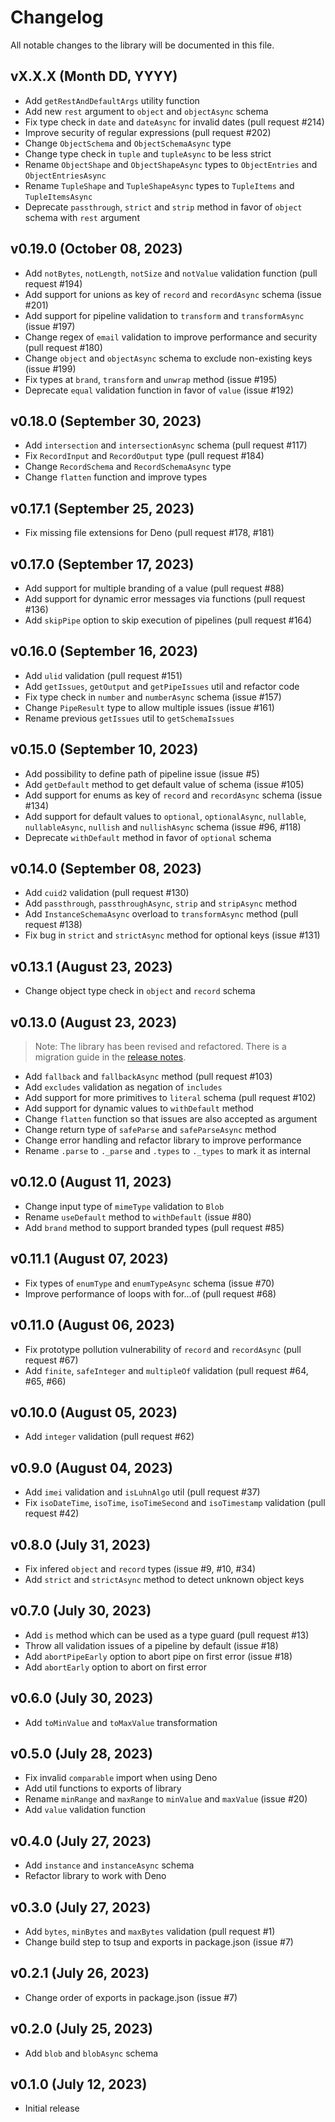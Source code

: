 # Changelog

All notable changes to the library will be documented in this file.

## vX.X.X (Month DD, YYYY)

- Add `getRestAndDefaultArgs` utility function
- Add new `rest` argument to `object` and `objectAsync` schema
- Fix type check in `date` and `dateAsync` for invalid dates (pull request #214)
- Improve security of regular expressions (pull request #202)
- Change `ObjectSchema` and `ObjectSchemaAsync` type
- Change type check in `tuple` and `tupleAsync` to be less strict
- Rename `ObjectShape` and `ObjectShapeAsync` types to `ObjectEntries` and `ObjectEntriesAsync`
- Rename `TupleShape` and `TupleShapeAsync` types to `TupleItems` and `TupleItemsAsync`
- Deprecate `passthrough`, `strict` and `strip` method in favor of `object` schema with `rest` argument

## v0.19.0 (October 08, 2023)

- Add `notBytes`, `notLength`, `notSize` and `notValue` validation function (pull request #194)
- Add support for unions as key of `record` and `recordAsync` schema (issue #201)
- Add support for pipeline validation to `transform` and `transformAsync` (issue #197)
- Change regex of `email` validation to improve performance and security (pull request #180)
- Change `object` and `objectAsync` schema to exclude non-existing keys (issue #199)
- Fix types at `brand`, `transform` and `unwrap` method (issue #195)
- Deprecate `equal` validation function in favor of `value` (issue #192)

## v0.18.0 (September 30, 2023)

- Add `intersection` and `intersectionAsync` schema (pull request #117)
- Fix `RecordInput` and `RecordOutput` type (pull request #184)
- Change `RecordSchema` and `RecordSchemaAsync` type
- Change `flatten` function and improve types

## v0.17.1 (September 25, 2023)

- Fix missing file extensions for Deno (pull request #178, #181)

## v0.17.0 (September 17, 2023)

- Add support for multiple branding of a value (pull request #88)
- Add support for dynamic error messages via functions (pull request #136)
- Add `skipPipe` option to skip execution of pipelines (pull request #164)

## v0.16.0 (September 16, 2023)

- Add `ulid` validation (pull request #151)
- Add `getIssues`, `getOutput` and `getPipeIssues` util and refactor code
- Fix type check in `number` and `numberAsync` schema (issue #157)
- Change `PipeResult` type to allow multiple issues (issue #161)
- Rename previous `getIssues` util to `getSchemaIssues`

## v0.15.0 (September 10, 2023)

- Add possibility to define path of pipeline issue (issue #5)
- Add `getDefault` method to get default value of schema (issue #105)
- Add support for enums as key of `record` and `recordAsync` schema (issue #134)
- Add support for default values to `optional`, `optionalAsync`, `nullable`, `nullableAsync`, `nullish` and `nullishAsync` schema (issue #96, #118)
- Deprecate `withDefault` method in favor of `optional` schema

## v0.14.0 (September 08, 2023)

- Add `cuid2` validation (pull request #130)
- Add `passthrough`, `passthroughAsync`, `strip` and `stripAsync` method
- Add `InstanceSchemaAsync` overload to `transformAsync` method (pull request #138)
- Fix bug in `strict` and `strictAsync` method for optional keys (issue #131)

## v0.13.1 (August 23, 2023)

- Change object type check in `object` and `record` schema

## v0.13.0 (August 23, 2023)

> Note: The library has been revised and refactored. There is a migration guide in the [release notes](https://github.com/fabian-hiller/valibot/releases/tag/v0.13.0).

- Add `fallback` and `fallbackAsync` method (pull request #103)
- Add `excludes` validation as negation of `includes`
- Add support for more primitives to `literal` schema (pull request #102)
- Add support for dynamic values to `withDefault` method
- Change `flatten` function so that issues are also accepted as argument
- Change return type of `safeParse` and `safeParseAsync` method
- Change error handling and refactor library to improve performance
- Rename `.parse` to `._parse` and `.types` to `._types` to mark it as internal

## v0.12.0 (August 11, 2023)

- Change input type of `mimeType` validation to `Blob`
- Rename `useDefault` method to `withDefault` (issue #80)
- Add `brand` method to support branded types (pull request #85)

## v0.11.1 (August 07, 2023)

- Fix types of `enumType` and `enumTypeAsync` schema (issue #70)
- Improve performance of loops with for...of (pull request #68)

## v0.11.0 (August 06, 2023)

- Fix prototype pollution vulnerability of `record` and `recordAsync` (pull request #67)
- Add `finite`, `safeInteger` and `multipleOf` validation (pull request #64, #65, #66)

## v0.10.0 (August 05, 2023)

- Add `integer` validation (pull request #62)

## v0.9.0 (August 04, 2023)

- Add `imei` validation and `isLuhnAlgo` util (pull request #37)
- Fix `isoDateTime`, `isoTime`, `isoTimeSecond` and `isoTimestamp` validation (pull request #42)

## v0.8.0 (July 31, 2023)

- Fix infered `object` and `record` types (issue #9, #10, #34)
- Add `strict` and `strictAsync` method to detect unknown object keys

## v0.7.0 (July 30, 2023)

- Add `is` method which can be used as a type guard (pull request #13)
- Throw all validation issues of a pipeline by default (issue #18)
- Add `abortPipeEarly` option to abort pipe on first error (issue #18)
- Add `abortEarly` option to abort on first error

## v0.6.0 (July 30, 2023)

- Add `toMinValue` and `toMaxValue` transformation

## v0.5.0 (July 28, 2023)

- Fix invalid `comparable` import when using Deno
- Add util functions to exports of library
- Rename `minRange` and `maxRange` to `minValue` and `maxValue` (issue #20)
- Add `value` validation function

## v0.4.0 (July 27, 2023)

- Add `instance` and `instanceAsync` schema
- Refactor library to work with Deno

## v0.3.0 (July 27, 2023)

- Add `bytes`, `minBytes` and `maxBytes` validation (pull request #1)
- Change build step to tsup and exports in package.json (issue #7)

## v0.2.1 (July 26, 2023)

- Change order of exports in package.json (issue #7)

## v0.2.0 (July 25, 2023)

- Add `blob` and `blobAsync` schema

## v0.1.0 (July 12, 2023)

- Initial release
